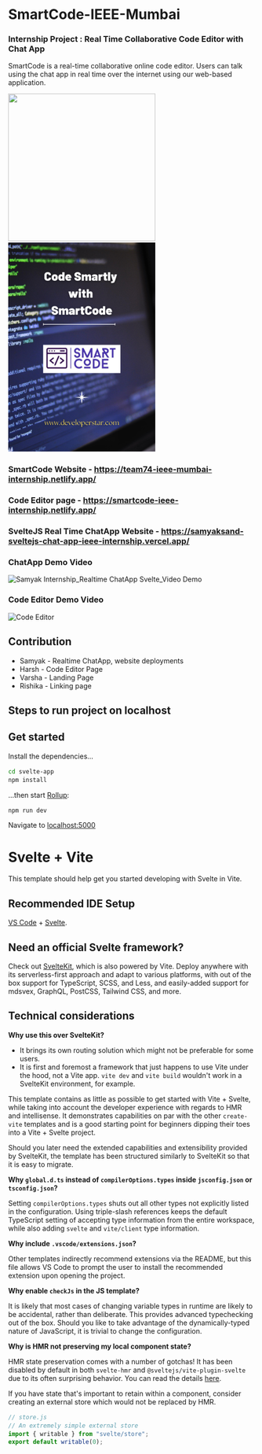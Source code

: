 # SmartCode-IEEE-Mumbai

### Internship Project : Real Time Collaborative Code Editor with Chat App
SmartCode is a real-time collaborative online code editor. Users can talk using the chat app in real time over the internet using our web-based application.

<img src="https://user-images.githubusercontent.com/62803746/216034191-2ea82f42-b33b-41ed-86ac-1f677bd75ce4.png" data-canonical-src="https://user-images.githubusercontent.com/62803746/216034191-2ea82f42-b33b-41ed-86ac-1f677bd75ce4.png" width="300" height="300"  class="center" />
<img
  src="https://raw.githubusercontent.com/abir2001/image-ieee/main/Code%20Smartly%20with%20SmartCode.png"
  alt="Alt text"
  style="display: inline-block; margin: 0 auto; max-width: 300px">



### SmartCode Website - https://team74-ieee-mumbai-internship.netlify.app/
### Code Editor page - https://smartcode-ieee-internship.netlify.app/
### SvelteJS Real Time ChatApp Website  - https://samyaksand-sveltejs-chat-app-ieee-internship.vercel.app/


### ChatApp Demo Video

![Samyak Internship_Realtime ChatApp Svelte_Video Demo](https://user-images.githubusercontent.com/62803746/212531403-3625535d-1959-4b2f-9eab-951728464b01.gif)

### Code Editor Demo Video 

![Code Editor](https://github.com/samyaksand/SmartCode-IEEE-Mumbai-Internship/blob/main/Frontend/public/playground_assets/Smart%20Code%20-%20Made%20with%20Clipchamp.gif)
## Contribution

- Samyak - Realtime ChatApp, website deployments
- Harsh - Code Editor Page
- Varsha - Landing Page
- Rishika - Linking page

## Steps to run project on localhost

## Get started

Install the dependencies...

```bash
cd svelte-app
npm install
```

...then start [Rollup](https://rollupjs.org):

```bash
npm run dev
```

Navigate to [localhost:5000](http://localhost:5000)

# Svelte + Vite

This template should help get you started developing with Svelte in Vite.

## Recommended IDE Setup

[VS Code](https://code.visualstudio.com/) + [Svelte](https://marketplace.visualstudio.com/items?itemName=svelte.svelte-vscode).

## Need an official Svelte framework?

Check out [SvelteKit](https://github.com/sveltejs/kit#readme), which is also powered by Vite. Deploy anywhere with its serverless-first approach and adapt to various platforms, with out of the box support for TypeScript, SCSS, and Less, and easily-added support for mdsvex, GraphQL, PostCSS, Tailwind CSS, and more.

## Technical considerations

**Why use this over SvelteKit?**

- It brings its own routing solution which might not be preferable for some users.
- It is first and foremost a framework that just happens to use Vite under the hood, not a Vite app.
  `vite dev` and `vite build` wouldn't work in a SvelteKit environment, for example.

This template contains as little as possible to get started with Vite + Svelte, while taking into account the developer experience with regards to HMR and intellisense. It demonstrates capabilities on par with the other `create-vite` templates and is a good starting point for beginners dipping their toes into a Vite + Svelte project.

Should you later need the extended capabilities and extensibility provided by SvelteKit, the template has been structured similarly to SvelteKit so that it is easy to migrate.

**Why `global.d.ts` instead of `compilerOptions.types` inside `jsconfig.json` or `tsconfig.json`?**

Setting `compilerOptions.types` shuts out all other types not explicitly listed in the configuration. Using triple-slash references keeps the default TypeScript setting of accepting type information from the entire workspace, while also adding `svelte` and `vite/client` type information.

**Why include `.vscode/extensions.json`?**

Other templates indirectly recommend extensions via the README, but this file allows VS Code to prompt the user to install the recommended extension upon opening the project.

**Why enable `checkJs` in the JS template?**

It is likely that most cases of changing variable types in runtime are likely to be accidental, rather than deliberate. This provides advanced typechecking out of the box. Should you like to take advantage of the dynamically-typed nature of JavaScript, it is trivial to change the configuration.

**Why is HMR not preserving my local component state?**

HMR state preservation comes with a number of gotchas! It has been disabled by default in both `svelte-hmr` and `@sveltejs/vite-plugin-svelte` due to its often surprising behavior. You can read the details [here](https://github.com/rixo/svelte-hmr#svelte-hmr).

If you have state that's important to retain within a component, consider creating an external store which would not be replaced by HMR.

```js
// store.js
// An extremely simple external store
import { writable } from "svelte/store"; 
export default writable(0);
```
